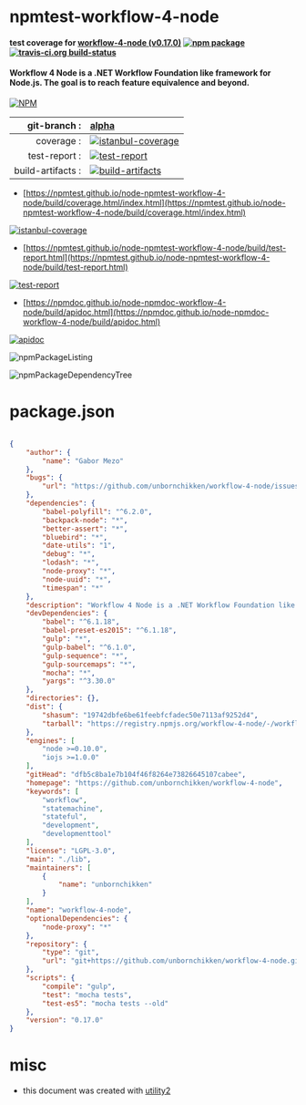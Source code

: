 # npmtest-workflow-4-node

#### test coverage for  [workflow-4-node (v0.17.0)](https://github.com/unbornchikken/workflow-4-node)  [![npm package](https://img.shields.io/npm/v/npmtest-workflow-4-node.svg?style=flat-square)](https://www.npmjs.org/package/npmtest-workflow-4-node) [![travis-ci.org build-status](https://api.travis-ci.org/npmtest/node-npmtest-workflow-4-node.svg)](https://travis-ci.org/npmtest/node-npmtest-workflow-4-node)

#### Workflow 4 Node is a .NET Workflow Foundation like framework for Node.js. The goal is to reach feature equivalence and beyond.

[![NPM](https://nodei.co/npm/workflow-4-node.png?downloads=true&downloadRank=true&stars=true)](https://www.npmjs.com/package/workflow-4-node)

| git-branch : | [alpha](https://github.com/npmtest/node-npmtest-workflow-4-node/tree/alpha)|
|--:|:--|
| coverage : | [![istanbul-coverage](https://npmtest.github.io/node-npmtest-workflow-4-node/build/coverage.badge.svg)](https://npmtest.github.io/node-npmtest-workflow-4-node/build/coverage.html/index.html)|
| test-report : | [![test-report](https://npmtest.github.io/node-npmtest-workflow-4-node/build/test-report.badge.svg)](https://npmtest.github.io/node-npmtest-workflow-4-node/build/test-report.html)|
| build-artifacts : | [![build-artifacts](https://npmtest.github.io/node-npmtest-workflow-4-node/glyphicons_144_folder_open.png)](https://github.com/npmtest/node-npmtest-workflow-4-node/tree/gh-pages/build)|

- [https://npmtest.github.io/node-npmtest-workflow-4-node/build/coverage.html/index.html](https://npmtest.github.io/node-npmtest-workflow-4-node/build/coverage.html/index.html)

[![istanbul-coverage](https://npmtest.github.io/node-npmtest-workflow-4-node/build/screenCapture.buildCi.browser.%252Ftmp%252Fbuild%252Fcoverage.lib.html.png)](https://npmtest.github.io/node-npmtest-workflow-4-node/build/coverage.html/index.html)

- [https://npmtest.github.io/node-npmtest-workflow-4-node/build/test-report.html](https://npmtest.github.io/node-npmtest-workflow-4-node/build/test-report.html)

[![test-report](https://npmtest.github.io/node-npmtest-workflow-4-node/build/screenCapture.buildCi.browser.%252Ftmp%252Fbuild%252Ftest-report.html.png)](https://npmtest.github.io/node-npmtest-workflow-4-node/build/test-report.html)

- [https://npmdoc.github.io/node-npmdoc-workflow-4-node/build/apidoc.html](https://npmdoc.github.io/node-npmdoc-workflow-4-node/build/apidoc.html)

[![apidoc](https://npmdoc.github.io/node-npmdoc-workflow-4-node/build/screenCapture.buildCi.browser.%252Ftmp%252Fbuild%252Fapidoc.html.png)](https://npmdoc.github.io/node-npmdoc-workflow-4-node/build/apidoc.html)

![npmPackageListing](https://npmtest.github.io/node-npmtest-workflow-4-node/build/screenCapture.npmPackageListing.svg)

![npmPackageDependencyTree](https://npmtest.github.io/node-npmtest-workflow-4-node/build/screenCapture.npmPackageDependencyTree.svg)



# package.json

```json

{
    "author": {
        "name": "Gabor Mezo"
    },
    "bugs": {
        "url": "https://github.com/unbornchikken/workflow-4-node/issues"
    },
    "dependencies": {
        "babel-polyfill": "^6.2.0",
        "backpack-node": "*",
        "better-assert": "*",
        "bluebird": "*",
        "date-utils": "1",
        "debug": "*",
        "lodash": "*",
        "node-proxy": "*",
        "node-uuid": "*",
        "timespan": "*"
    },
    "description": "Workflow 4 Node is a .NET Workflow Foundation like framework for Node.js. The goal is to reach feature equivalence and beyond.",
    "devDependencies": {
        "babel": "^6.1.18",
        "babel-preset-es2015": "^6.1.18",
        "gulp": "*",
        "gulp-babel": "^6.1.0",
        "gulp-sequence": "*",
        "gulp-sourcemaps": "*",
        "mocha": "*",
        "yargs": "^3.30.0"
    },
    "directories": {},
    "dist": {
        "shasum": "19742dbfe6be61feebfcfadec50e7113af9252d4",
        "tarball": "https://registry.npmjs.org/workflow-4-node/-/workflow-4-node-0.17.0.tgz"
    },
    "engines": [
        "node >=0.10.0",
        "iojs >=1.0.0"
    ],
    "gitHead": "dfb5c8ba1e7b104f46f8264e73826645107cabee",
    "homepage": "https://github.com/unbornchikken/workflow-4-node",
    "keywords": [
        "workflow",
        "statemachine",
        "stateful",
        "development",
        "developmenttool"
    ],
    "license": "LGPL-3.0",
    "main": "./lib",
    "maintainers": [
        {
            "name": "unbornchikken"
        }
    ],
    "name": "workflow-4-node",
    "optionalDependencies": {
        "node-proxy": "*"
    },
    "repository": {
        "type": "git",
        "url": "git+https://github.com/unbornchikken/workflow-4-node.git"
    },
    "scripts": {
        "compile": "gulp",
        "test": "mocha tests",
        "test-es5": "mocha tests --old"
    },
    "version": "0.17.0"
}
```



# misc
- this document was created with [utility2](https://github.com/kaizhu256/node-utility2)
